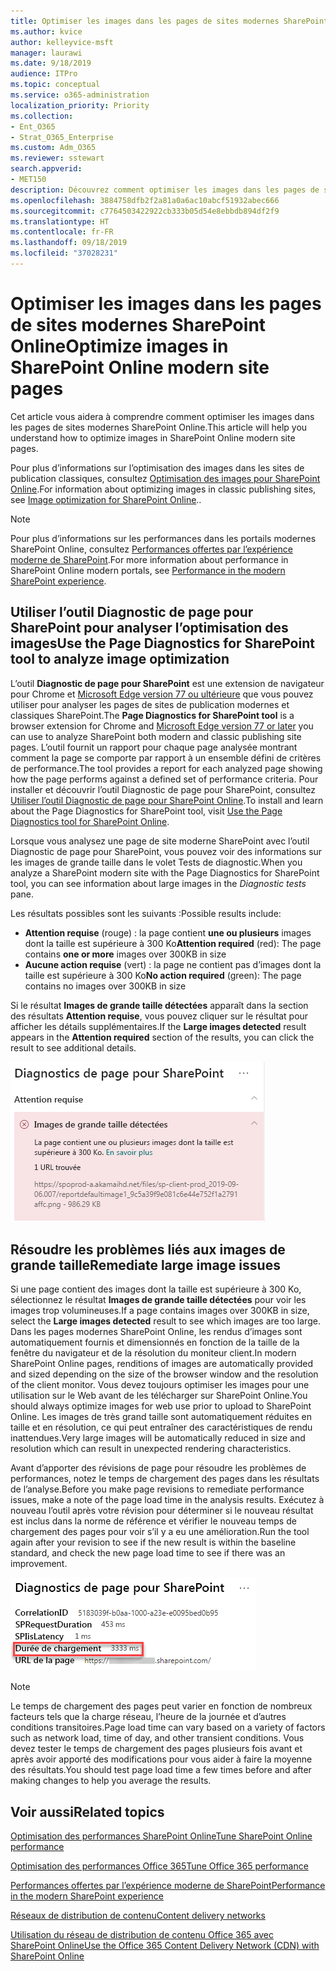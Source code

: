```yaml
---
title: Optimiser les images dans les pages de sites modernes SharePoint Online
ms.author: kvice
author: kelleyvice-msft
manager: laurawi
ms.date: 9/18/2019
audience: ITPro
ms.topic: conceptual
ms.service: o365-administration
localization_priority: Priority
ms.collection:
- Ent_O365
- Strat_O365_Enterprise
ms.custom: Adm_O365
ms.reviewer: sstewart
search.appverid:
- MET150
description: Découvrez comment optimiser les images dans les pages de sites modernes SharePoint Online.
ms.openlocfilehash: 3884758dfb2f2a81a0a6ac10abcf51932abec666
ms.sourcegitcommit: c7764503422922cb333b05d54e8ebbdb894df2f9
ms.translationtype: HT
ms.contentlocale: fr-FR
ms.lasthandoff: 09/18/2019
ms.locfileid: "37028231"
---
```

# <a name="optimize-images-in-sharepoint-online-modern-site-pages"></a><span data-ttu-id="b7ef9-103">Optimiser les images dans les pages de sites modernes SharePoint Online</span><span class="sxs-lookup"><span data-stu-id="b7ef9-103">Optimize images in SharePoint Online modern site pages</span></span>

<span data-ttu-id="b7ef9-104">Cet article vous aidera à comprendre comment optimiser les images dans les pages de sites modernes SharePoint Online.</span><span class="sxs-lookup"><span data-stu-id="b7ef9-104">This article will help you understand how to optimize images in SharePoint Online modern site pages.</span></span>

<span data-ttu-id="b7ef9-105">Pour plus d’informations sur l’optimisation des images dans les sites de publication classiques, consultez [Optimisation des images pour SharePoint Online](image-optimization-for-sharepoint-online.md).</span><span class="sxs-lookup"><span data-stu-id="b7ef9-105">For information about optimizing images in classic publishing sites, see [Image optimization for SharePoint Online](image-optimization-for-sharepoint-online.md)..</span></span>

>[!NOTE]
><span data-ttu-id="b7ef9-106">Pour plus d’informations sur les performances dans les portails modernes SharePoint Online, consultez [Performances offertes par l’expérience moderne de SharePoint](https://docs.microsoft.com/fr-FR/sharepoint/modern-experience-performance).</span><span class="sxs-lookup"><span data-stu-id="b7ef9-106">For more information about performance in SharePoint Online modern portals, see [Performance in the modern SharePoint experience](https://docs.microsoft.com/fr-FR/sharepoint/modern-experience-performance).</span></span>

## <a name="use-the-page-diagnostics-for-sharepoint-tool-to-analyze-image-optimization"></a><span data-ttu-id="b7ef9-107">Utiliser l’outil Diagnostic de page pour SharePoint pour analyser l’optimisation des images</span><span class="sxs-lookup"><span data-stu-id="b7ef9-107">Use the Page Diagnostics for SharePoint tool to analyze image optimization</span></span>

<span data-ttu-id="b7ef9-108">L’outil **Diagnostic de page pour SharePoint** est une extension de navigateur pour Chrome et [Microsoft Edge version 77 ou ultérieure](https://www.microsoftedgeinsider.com/en-us/download?form=MI13E8&OCID=MI13E8) que vous pouvez utiliser pour analyser les pages de sites de publication modernes et classiques SharePoint.</span><span class="sxs-lookup"><span data-stu-id="b7ef9-108">The **Page Diagnostics for SharePoint tool** is a browser extension for Chrome and [Microsoft Edge version 77 or later](https://www.microsoftedgeinsider.com/en-us/download?form=MI13E8&OCID=MI13E8) you can use to analyze SharePoint both modern and classic publishing site pages.</span></span> <span data-ttu-id="b7ef9-109">L’outil fournit un rapport pour chaque page analysée montrant comment la page se comporte par rapport à un ensemble défini de critères de performance.</span><span class="sxs-lookup"><span data-stu-id="b7ef9-109">The tool provides a report for each analyzed page showing how the page performs against a defined set of performance criteria.</span></span> <span data-ttu-id="b7ef9-110">Pour installer et découvrir l’outil Diagnostic de page pour SharePoint, consultez [Utiliser l’outil Diagnostic de page pour SharePoint Online](page-diagnostics-for-spo.md).</span><span class="sxs-lookup"><span data-stu-id="b7ef9-110">To install and learn about the Page Diagnostics for SharePoint tool, visit [Use the Page Diagnostics tool for SharePoint Online](page-diagnostics-for-spo.md).</span></span>

<span data-ttu-id="b7ef9-111">Lorsque vous analysez une page de site moderne SharePoint avec l’outil Diagnostic de page pour SharePoint, vous pouvez voir des informations sur les images de grande taille dans le volet Tests de diagnostic.</span><span class="sxs-lookup"><span data-stu-id="b7ef9-111">When you analyze a SharePoint modern site with the Page Diagnostics for SharePoint tool, you can see information about large images in the _Diagnostic tests_ pane.</span></span>

<span data-ttu-id="b7ef9-112">Les résultats possibles sont les suivants :</span><span class="sxs-lookup"><span data-stu-id="b7ef9-112">Possible results include:</span></span>

- <span data-ttu-id="b7ef9-113">**Attention requise** (rouge) : la page contient **une ou plusieurs** images dont la taille est supérieure à 300 Ko</span><span class="sxs-lookup"><span data-stu-id="b7ef9-113">**Attention required** (red): The page contains **one or more** images over 300KB in size</span></span>
- <span data-ttu-id="b7ef9-114">**Aucune action requise** (vert) : la page ne contient pas d’images dont la taille est supérieure à 300 Ko</span><span class="sxs-lookup"><span data-stu-id="b7ef9-114">**No action required** (green): The page contains no images over 300KB in size</span></span>

<span data-ttu-id="b7ef9-115">Si le résultat **Images de grande taille détectées** apparaît dans la section des résultats **Attention requise**, vous pouvez cliquer sur le résultat pour afficher les détails supplémentaires.</span><span class="sxs-lookup"><span data-stu-id="b7ef9-115">If the **Large images detected** result appears in the **Attention required** section of the results, you can click the result to see additional details.</span></span>

![Résultats de l’outil Diagnostic de page](media/modern-portal-optimization/pagediag-large-images.png)

## <a name="remediate-large-image-issues"></a><span data-ttu-id="b7ef9-117">Résoudre les problèmes liés aux images de grande taille</span><span class="sxs-lookup"><span data-stu-id="b7ef9-117">Remediate large image issues</span></span>

<span data-ttu-id="b7ef9-118">Si une page contient des images dont la taille est supérieure à 300 Ko, sélectionnez le résultat **Images de grande taille détectées** pour voir les images trop volumineuses.</span><span class="sxs-lookup"><span data-stu-id="b7ef9-118">If a page contains images over 300KB in size, select the **Large images detected** result to see which images are too large.</span></span> <span data-ttu-id="b7ef9-119">Dans les pages modernes SharePoint Online, les rendus d’images sont automatiquement fournis et dimensionnés en fonction de la taille de la fenêtre du navigateur et de la résolution du moniteur client.</span><span class="sxs-lookup"><span data-stu-id="b7ef9-119">In modern SharePoint Online pages, renditions of images are automatically provided and sized depending on the size of the browser window and the resolution of the client monitor.</span></span> <span data-ttu-id="b7ef9-120">Vous devez toujours optimiser les images pour une utilisation sur le Web avant de les télécharger sur SharePoint Online.</span><span class="sxs-lookup"><span data-stu-id="b7ef9-120">You should always optimize images for web use prior to upload to SharePoint Online.</span></span> <span data-ttu-id="b7ef9-121">Les images de très grand taille sont automatiquement réduites en taille et en résolution, ce qui peut entraîner des caractéristiques de rendu inattendues.</span><span class="sxs-lookup"><span data-stu-id="b7ef9-121">Very large images will be automatically reduced in size and resolution which can result in unexpected rendering characteristics.</span></span>

<span data-ttu-id="b7ef9-122">Avant d’apporter des révisions de page pour résoudre les problèmes de performances, notez le temps de chargement des pages dans les résultats de l’analyse.</span><span class="sxs-lookup"><span data-stu-id="b7ef9-122">Before you make page revisions to remediate performance issues, make a note of the page load time in the analysis results.</span></span> <span data-ttu-id="b7ef9-123">Exécutez à nouveau l’outil après votre révision pour déterminer si le nouveau résultat est inclus dans la norme de référence et vérifier le nouveau temps de chargement des pages pour voir s’il y a eu une amélioration.</span><span class="sxs-lookup"><span data-stu-id="b7ef9-123">Run the tool again after your revision to see if the new result is within the baseline standard, and check the new page load time to see if there was an improvement.</span></span>

![Résultats du temps de chargement des pages](media/modern-portal-optimization/pagediag-page-load-time.png)

>[!NOTE]
><span data-ttu-id="b7ef9-125">Le temps de chargement des pages peut varier en fonction de nombreux facteurs tels que la charge réseau, l’heure de la journée et d’autres conditions transitoires.</span><span class="sxs-lookup"><span data-stu-id="b7ef9-125">Page load time can vary based on a variety of factors such as network load, time of day, and other transient conditions.</span></span> <span data-ttu-id="b7ef9-126">Vous devez tester le temps de chargement des pages plusieurs fois avant et après avoir apporté des modifications pour vous aider à faire la moyenne des résultats.</span><span class="sxs-lookup"><span data-stu-id="b7ef9-126">You should test page load time a few times before and after making changes to help you average the results.</span></span>

## <a name="related-topics"></a><span data-ttu-id="b7ef9-127">Voir aussi</span><span class="sxs-lookup"><span data-stu-id="b7ef9-127">Related topics</span></span>

[<span data-ttu-id="b7ef9-128">Optimisation des performances SharePoint Online</span><span class="sxs-lookup"><span data-stu-id="b7ef9-128">Tune SharePoint Online performance</span></span>](tune-sharepoint-online-performance.md)

[<span data-ttu-id="b7ef9-129">Optimisation des performances Office 365</span><span class="sxs-lookup"><span data-stu-id="b7ef9-129">Tune Office 365 performance</span></span>](tune-office-365-performance.md)

[<span data-ttu-id="b7ef9-130">Performances offertes par l’expérience moderne de SharePoint</span><span class="sxs-lookup"><span data-stu-id="b7ef9-130">Performance in the modern SharePoint experience</span></span>](https://docs.microsoft.com/fr-FR/sharepoint/modern-experience-performance.md)

[<span data-ttu-id="b7ef9-131">Réseaux de distribution de contenu</span><span class="sxs-lookup"><span data-stu-id="b7ef9-131">Content delivery networks</span></span>](content-delivery-networks.md)

[<span data-ttu-id="b7ef9-132">Utilisation du réseau de distribution de contenu Office 365 avec SharePoint Online</span><span class="sxs-lookup"><span data-stu-id="b7ef9-132">Use the Office 365 Content Delivery Network (CDN) with SharePoint Online</span></span>](use-office-365-cdn-with-spo.md)
